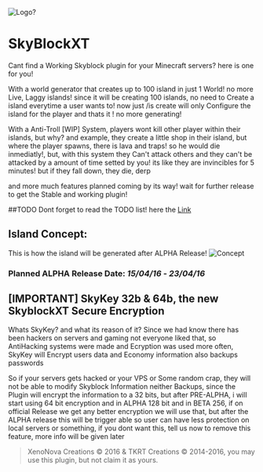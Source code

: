 ![Logo?](http://bgteste.ga/files/FotorCreated.jpg)
# SkyBlockXT

  Cant find a Working Skyblock plugin for your Minecraft servers? here is one for you!
  
  With a world generator that creates up to 100 island in just 1 World! no more Live, Laggy islands!
  since it will be creating 100 islands, no need to Create a island everytime a user wants to! now just /is create
  will only Configure the island for the player and thats it ! no more generating!
  
  With a Anti-Troll [WIP] System, players wont kill other player within their islands, but why?
  and example, they create a little shop in their island, but where the player spawns, there is lava and traps!
  so he would die inmediatly!, but, with this system they Can't attack others and they can't be attacked by
  a amount of time setted by you! its like they are invincibles for 5 minutes! but if they fall down, they die, derp
  
  and more much features planned coming by its way! wait for further release to get the Stable and working plugin!
  
  
##TODO
Dont forget to read the TODO list! here the [Link](https://github.com/XenoNova/SkyBlockXT/issues/17)
  
## Island Concept:
  This is how the island will  be generated after ALPHA Release!
![Concept](http://static.planetminecraft.com/files/resource_media/screenshot/1301/skyblock_4567067.jpg)
### Planned ALPHA Release Date: *15/04/16* - *23/04/16*

## [IMPORTANT] SkyKey 32b & 64b, the new SkyblockXT Secure Encryption
Whats SkyKey? and what its reason of it?
Since we had know there has been hackers on servers and gaming
not everyone liked that, so AntiHacking systems were made and Ecryption was used
more often, SkyKey will Encrypt users data and Economy information also backups passwords

So if your servers gets hacked or your VPS or Some random crap, they will not be able to modify
Skyblock Information neither Backups, since the Plugin will encrypt the information to a 32 bits,
but after PRE-ALPHA, i will start using 64 bit encryption and in ALPHA 128 bit and in BETA 256,
if on official Release we get any better encryption we will use that, but after the ALPHA release
this will be trigger able so user can have less protection on local servers or something, if you dont want
this, tell us now to remove this feature, more info will be given later  

> XenoNova Creations © 2016 & TKRT Creations © 2014-2016, you may use this plugin, but not claim it as yours.
